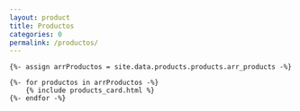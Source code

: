 ```yaml
---
layout: product
title: Productos
categories: 0
permalink: /productos/
---
```



 
    {%- assign arrProductos = site.data.products.products.arr_products -%}

    {%- for productos in arrProductos -%}
        {% include products_card.html %}
    {%- endfor -%}

